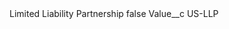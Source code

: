 <?xml version="1.0" encoding="UTF-8"?>
<CustomMetadata xmlns="http://soap.sforce.com/2006/04/metadata" xmlns:xsi="http://www.w3.org/2001/XMLSchema-instance" xmlns:xsd="http://www.w3.org/2001/XMLSchema">
    <label>Limited Liability Partnership</label>
    <protected>false</protected>
    <values>
        <field>Value__c</field>
        <value xsi:type="xsd:string">US-LLP</value>
    </values>
</CustomMetadata>
